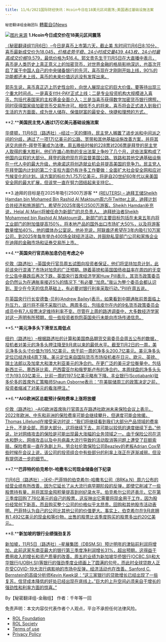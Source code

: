 ```yaml
---
title: 11/6/2021国际财经快讯：Hcoin今日在18美元区间震荡;美国通过基础设施法案
---
```

`秘密翻译组金融团队` [轉載自GNews](https://gnews.org/zh-hans/1644006/)

![](https://assets.gnews.org/wp-content/uploads/2021/11/图片1-25.png)[图片来源](https://himalaya.exchange/trading)
**1.****Hcoin今日成交价****在18美元区间震荡**

[（秘密翻译组11月6日）–今日是喜币上市第六天，截止美 东时间11月6日8:10分，喜币最新成交价为$18.045，价格走势平稳，24小时成交量439,443枚，24小时最高成交价格$19.579，最低价格为$16.4。郭文贵先生于11月5日在大直播中表示，喜币是人类历史上真正意义上的加密货币，对世界金融的格局影响深远，也首次开启了属于中国人自己的中央储备银行的先河，喜币现在才刚刚开始上线，90%的功能都还未上线，喜币的未来价值远远没有发挥出来。](https://himalaya.exchange/trading)

[郭先生说，喜币真正迈上历史性台阶，向世人展现出它的巨大价值，要等待出现三个重大时间点。一是喜支付H-PAY正式上线；二是专业投资机构大规模进入喜币，包括代表国家的主权基金全面介入；三是当喜币获得数字加密货币银行牌照，同时获得国家级加密货币交易所许可。相信不久的将来，喜币将会正式进入到我们生活的方方面面，成为世人储存、保值财富的最安全、快捷和理想的方式。](https://himalaya.exchange/trading)

**2.****美国民主党人通过1万亿美元基础设施法案**

[华盛顿，11月6日（路透社）–经过一天的僵持，民主党人搁置了进步派和中间派之间的分歧，通过了一项1万亿美元的公路、宽带和其他基础设施改善方案，并将其送交总统乔-拜登签署成为法律。周五晚些时候的228票对206票是拜登的民主党人取得的重大胜利，他们在雄心勃勃的支出法案上争吵了几个月，这些法案构成了他国内议程的大部分。拜登的政府现在将监督美国公路、铁路和其他交通基础设施在一代人中的最大升级，他承诺这将创造就业机会并提高美国的竞争力。民主党人在拜登国内计划的第二个支柱方面仍有许多工作要做：全面扩大社会安全网和应对气候变化的计划。该方案的标价为1.75万亿美元，将是自20世纪60年代以来美国安全网的最大扩展，但该党一直在努力团结起来支持它。](https://www.reuters.com/world/us/bidens-sweeping-infrastructure-social-spending-bills-finally-get-vote-2021-11-05/)

**3.迪拜的目标是在2025年吸引2500万游客
**
[(REUTERS) – 迪拜王储Sheikh Hamdan bin Mohamed Bin Rashid Al Maktoum周六在Twitter上说，迪拜计划合并经济和旅游部门，希望在2025年吸引2500万游客。Sheikh Hamdan补充说，Helal Al Marri将被任命为新部门的总负责人。
迪拜统治者Sheikh Mohammed bin Rashid Al Maktoum说，新部门的主要目标包括在未来五年内将工业部门的附加值提高150%，将本地产品的国外出口市场扩大50%，以及将游客数量增加40%，他的媒体办公室说。他补充说，阿联酋还希望在3年内吸引10万家公司，到2025年每年举办400场全球经济活动，并鼓励私营部门公司和家族企业在迪拜的金融市场和证券交易所上市。](https://www.oann.com/dubai-aims-to-attract-25-million-tourists-in-2025/)

**4.****英国央行官员称加息仍在考虑之中**

[伦敦（路透社）–英国央行官员周五试图向投资者保证，他们将坚持加息计划，此前该央行混淆了市场对加息的广泛预期。随着英镑和英国国债收益率在周四的无变化公告中暴跌后再次下跌，英国央行首席经济学家Huw Pill表示，其货币政策委员会仍然认为在通胀率接近5%的情况下 “有必要 “加息。”我认为整个委员会都认识到，至少在今天的信息基础上，有必要对银行利率采取行动，”Pill在周五说。](https://www.oann.com/after-market-mayhem-boe-officials-say-rate-hike-still-on-table/)

[在英国央行行长安德鲁-贝利(Andrew Bailey)表示，如果看到中期通胀前景面临上升压力，该行将不得不采取行动，两周多后，包括皮尔在内的9名货币政策委员会成员中有7人投票决定维持利率不变。尽管在上周的路透调查中，大多数经济学家对这一声明有所预期，但一些投资者抱怨英国央行未能向市场传递信息。](https://www.oann.com/after-market-mayhem-boe-officials-say-rate-hike-still-on-table/)

**5.****美元净多头下滑至五周低点**

[纽约（路透社）–根据路透社的计算和美国商品期货交易委员会周五公布的数据，投机者对美元的净多头押注降至9月底以来的最低水平。截至11月2日的一周，美元净多头头寸价值为195.1亿美元，低于前一周的净多头200.7亿美元。美元净多头定位已经连续4周下降。美元定位来自国际货币市场投机者在日元、欧元、英镑、瑞士法郎以及加拿大和澳大利亚美元的净合约。在更广泛的美元定位衡量中，包括新西兰元、墨西哥比索、巴西雷亚尔和俄罗斯卢布的净合约，本周绿盘的净多头头寸为193.03亿美元，比前一周的197.5亿美元略有下降。丰业银行(Scotiabank)驻多伦多的首席外汇策略师Shaun Osborne表示：“在美联储周三的政策决定之前，投资者缩减了对美元的看涨押注。”](https://www.oann.com/u-s-dollar-net-longs-hit-lowest-since-late-september-cftc-reuters-data/)

**6.****AIG欧洲区总裁预计保险费率上涨将放缓**

[伦敦（路透社）–AIG欧洲首席执行官周五在路透社欧洲未来保险会议上表示，2022年欧洲、中东和非洲的保险费率可能会继续攀升，但速度可能会放缓。Thomas Lillelund在接受采访时说：“我们将继续看到我们大部分产品领域的费率上升，不是全部，而是大部分，这将继续下去，并可能以较低的速度继续下去。”他说，针对网络攻击的保险是可能出现最大涨幅的业务领域之一。由于保险公司在洪水和野火、网络攻击以及中共病毒大流行导致的活动取消等问题上遭受了巨额索赔，保险费率一直在急剧上升。劳合社伦敦保险公司Beazley的老板Adrian Cox早些时候在会议上说，该公司的投资组合中有些部分的利率上涨正在逐渐减弱，但没有提供进一步的细节。](https://www.oann.com/aig-europe-boss-expects-slowdown-in-insurance-rate-rises/)

**7.****巴菲特的伯克希尔-哈撒韦公司现金储备创下纪录**

[11月6日（路透社）–沃伦-巴菲特的伯克希尔-哈撒韦公司（BRKa.N）周六公布的经营业绩有所改善，因为它延长了从大流行病早期阶段的反弹，即使它削减了一些股票持有量，并将其现金囤积量提高到创纪录水平。伯克希尔公司还表示，它在第三季度回购了76亿美元的自己的股票，这反映出它需要将现金用于工作，因为股价经常创下新高，而且购买整个公司的价格似乎太昂贵。回购和其他股市活动表明，巴菲特认为自己的公司比其他公司的价值更大。事实上，伯克希尔在9月底拥有1,492亿美元的现金和等价物，出售的股票比该季度购买的股票多出约20亿美元。](https://www.reuters.com/business/buffetts-berkshire-hathaway-boosts-operating-profit-lower-stock-gains-hurt-net-2021-11-06/)

**8.****新加坡的银行业绩强劲复苏**

[新加坡，11月5日（路透社）–星展集团（DBSM.SI）预计明年的津贴前利润将增加，此前这家东南亚最大的银行第三季度净利润增长31%，超出预期，这得益于费用收入的增长和资产质量的改善。周五的业绩为新加坡华侨银行(OCBC.SI)和大华银行(UOBH.SI)等银行的强劲季度业绩画上了圆满的句号，而此时全球贷款人正在受COVID-19大流行病影响的市场中反弹，经济活动也在改善。Sanford C. Bernstein的高级分析师Kevin Kwek说：“这三家银行的贷款增长已经出现了一些复苏，信贷成本降低的好处已经出现在底线上。”巨大的上升空间必须来自于增长的强劲性和利率方面的惊喜。”](https://www.reuters.com/business/singapore-lender-dbs-posts-31-rise-q3-profit-beats-estimates-2021-11-04/)

By【秘密翻译组-金融组】
作者：千年等一回

 

免责声明：本文内容仅代表作者个人观点，平台不承担任何法律风险。

- [ROL Foundation](https://rolfoundation.org/)
- [ROL Society](https://rolsociety.org/)
- [Terms of use](https://gnews.org/terms-of-use-3/)
- [Privacy Policy](https://gnews.org/privacy-policy/)
